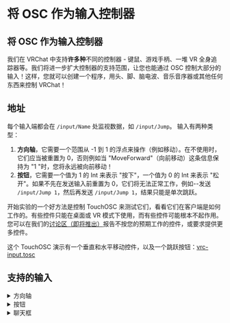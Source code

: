 # 将 OSC 作为输入控制器

## 将 OSC 作为输入控制器
我们在 VRChat 中支持**许多种**不同的控制器 - 键鼠、游戏手柄、一堆 VR 全身追踪器等。我们将进一步扩大控制器的支持范围，让您也能通过 OSC 控制大部分的输入！这样，您就可以创建一个程序，用头、脚、脑电波、音乐音序器或其他任何东西来控制 VRChat！

## 地址
每个输入端都会在 `/input/Name` 处监视数据，如 `/input/Jump`。
输入有两种类型：

1. **方向轴**，它需要一个范围从 -1 到 1 的浮点来操作（例如移动）。在不使用时，它们应当被重置为 0，否则例如当 "MoveForward"（向前移动）这条信息保持为 "1 "时，您将永远被向前移动！
2. **按钮**，它需要一个值为 1 的 Int 来表示 "按下"，一个值为 0 的 Int 来表示 "松开"。如果不先在发送输入前重置为 0，它们将无法正常工作，例如--发送 `/input/Jump 1`，然后再发送 `/input/Jump 1`，结果只能是单次跳跃。

开始实验的一个好方法是控制 TouchOSC 来测试它们，看看它们在客户端是如何工作的。有些控件只能在桌面或 VR 模式下使用，而有些控件可能根本不起作用。您可以在我们的[讨论区（即将推出）](https://docs.vrchat.com/docs/osc-as-input-controller# "讨论区（即将推出）")报告不按您的预期工作的控件，或要求提供更多控件。

这个 TouchOSC 演示有一个垂直和水平移动控件，以及一个跳跃按钮：[vrc-input.tosc](https://github.com/vrchat-community/osc/raw/main/files/touch-osc/vrc-input.tosc "vrc-input.tosc")

## 支持的输入
<details> 
<summary>方向轴</summary>

`/input/Vertical`：向前移动 (1) 或向后移动 (-1)

`/input/Horizontal`：向右移动 (1) 或向左移动 (-1) 

`/input/LookHorizontal`：向左看和向右看。在桌面模式下，如果开启了 "舒适转向 "功能，当值为 1 时，VR 将进行快速转向。

`/input/UseAxisRight`: 使用手上的物品 - 不一定有效

`/input/GrabAxisRight`: 抓取物品 - 不一定有效

`/input/MoveHoldFB`：向前移动（1）或向后移动（-1）所持对象

`/input/SpinHoldCwCcw`: 顺时针旋转或逆时针旋转所持对象

`/input/SpinHoldUD`: 向上或向下旋转所持对象

`/input/SpinHoldLR`: 向左或向右旋转所持对象

</details>

<details> 
<summary>按钮</summary>
`/input/MoveForward`：当此值为 1 时，向前移动。

`/input/MoveBackward`：当此值为 1 时，向后移动。

`/input/MoveLeft`：当此值为 1 时，向左移动。

`/input/MoveRight`：当此值为 1 时，向右移动。

`/input/LookLeft`：当此值为 1 时，向左转动。 在桌面中视角会平滑转动，如果开启了 "舒适转向 "功能，VR 将进行快速转向。

`/input/LookRight`：当此值为 1 时，向右转动。 在桌面中视角会平滑转动，如果开启了 "舒适转向 "功能，VR 将进行快速转向。

`/input/Jump`: 如果您所在的世界支持跳跃，则该输入使您跳跃。

`/input/Run`: 如果您所在的世界支持奔跑，则该输入使您跑起来。

`/input/ComfortLeft`：向左快转 - 仅限 VR。

`/input/ComfortRight`：向右快转 - 仅限 VR。

`/input/DropRight`：丢掉右手所持物品 - 仅限 VR。

`/input/UseRight`：使用被右手高亮显示的物品 - 仅限 VR。

`/input/GrabRight`：抓取被右手高亮显示的物品 - 仅限 VR。

`/input/DropLeft`：丢掉左手所持物品 - 仅限 VR。

`/input/UseLeft`：使用被左手高亮显示的物品 - 仅限 VR。

`/input/GrabLeft`：抓取被左手高亮显示的物品 - 仅限 VR。

`/input/PanicButton`打开安全模式。

`/input/QuickMenuToggleLeft`: 开关快捷菜单。如果当前该输入为 "0"，则在收到 "1 "时切换。

`/input/QuickMenuToggleRight`打开/关闭快捷菜单。如果当前该输入为 "0"，则在收到 "1 "时切换。

`/input/Voice`：开关语音 - 操作取决于设置中是否打开了 "开关语音"。如果开启，那么从 0 到 1 的变化将切换静音状态。如果关闭了 "切换语音"，则其功能与按下静音类似 - 1 表示静音，0 表示取消静音。

</details>

<details> 
<summary>聊天框</summary>
`/chatbox/input s b n`在聊天框中输入文字。如果布尔参数 b 为 True，则绕过键盘立即输入并发送 s 中的文本。如果布尔数 b 为 False，则打开键盘输入框并输入所提供的文本。n 是一个额外的布尔参数，设置为 False 时不会触发通知 SFX（如果未指定，默认为 True）。

`/chatbox/typing b`打开或关闭打字指示器。
</details>

